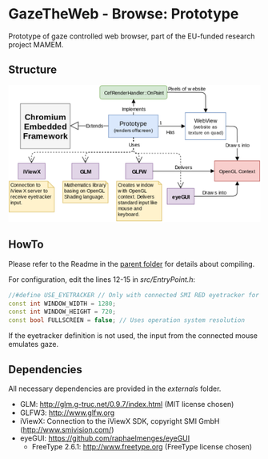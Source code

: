 # GazeTheWeb - Browse: Prototype
Prototype of gaze controlled web browser, part of the EU-funded research project MAMEM.

## Structure
![Structure](media/Structure.png)

## HowTo
Please refer to the Readme in the [parent folder](https://github.com/MAMEM/GazeTheWeb/tree/master/Browse) for details about compiling.

For configuration, edit the lines 12-15 in _src/EntryPoint.h_:
```C++
//#define USE_EYETRACKER // Only with connected SMI RED eyetracker for the moment
const int WINDOW_WIDTH = 1280;
const int WINDOW_HEIGHT = 720;
const bool FULLSCREEN = false; // Uses operation system resolution
```
If the eyetracker definition is not used, the input from the connected mouse emulates gaze.

## Dependencies
All necessary dependencies are provided in the _externals_ folder.
* GLM: http://glm.g-truc.net/0.9.7/index.html (MIT license chosen)
* GLFW3: http://www.glfw.org
* iViewX: Connection to the iViewX SDK, copyright SMI GmbH (http://www.smivision.com/)
* eyeGUI: https://github.com/raphaelmenges/eyeGUI
  * FreeType 2.6.1: http://www.freetype.org (FreeType license chosen)